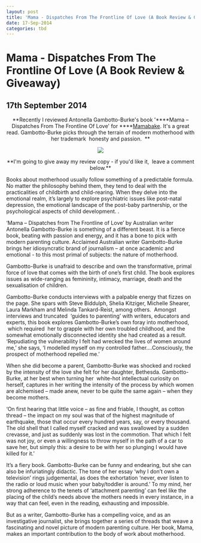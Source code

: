 ```yaml
---
layout: post
title: 'Mama - Dispatches From The Frontline Of Love (A Book Review & Giveaway)'
date: 17-Sep-2014
categories: tbd
---
```


# Mama - Dispatches From The Frontline Of Love (A Book Review & Giveaway)

## 17th September 2014



<p align="center">**Recently I reviewed Antonella Gambotto-Burke's book '****Mama – Dispatches From The Frontline Of Love' for ****<a href="http://mamabake.com/">Mamabake</a>. It's a great read. Gambotto-Burke picks through the terrain of modern motherhood with her trademark  honesty and passion.  **</p>

<p align="center"><img class="photo-horiz" src="http://images0.aystatic.com/events/65536/99395_home_hero.jpg?1396940652" /></p>

<p align="center">**I'm going to give away my review copy - if you'd like it,   leave a comment below.**</p>



Books about motherhood usually follow something of a predictable formula. No matter the philosophy behind them,   they tend to deal with the practicalities of childbirth and child-rearing. When they delve into the emotional realm,   it’s largely to explore psychiatric issues like post-natal depression, the emotional landscape of the post-baby partnership, or the psychological aspects of child development. .

‘Mama – Dispatches from The Frontline of Love’ by Australian writer Antonella Gambotto-Burke is something of a different beast. It is a fierce book, beating with passion and energy, and it has a bone to pick with modern parenting culture. Acclaimed Australian writer Gambotto-Burke brings her idiosyncratic brand of journalism – at once academic and emotional - to this most primal of subjects: the nature of motherhood.

Gambotto-Burke is unafraid to describe and own the transformative, primal force of love that comes with the birth of one’s first child. The book explores issues as wide-ranging as femininity, intimacy, marriage, death and the sexualisation of children.

Gambotto-Burke conducts interviews with a palpable energy that fizzes on the page. She spars with Steve Biddulph, Shelia Kitziger, Michelle Shearer, Laura Markham and Melinda Tankard-Reist, among others.  Amongst interviews and truncated  ‘guides to parenting’ with writers, educators and experts, this book explores Gambotto-Burke’s own foray into motherhood,  which required  her to grapple with her own troubled childhood, and the somewhat emotionally disconnected identity she had created as a result. ‘Repudiating the vulnerability I felt had wrecked the lives of women around me,’ she says, ‘I modelled myself on my controlled father….Consciously, the prospect of motherhood repelled me.’

When she did become a parent, Gambotto-Burke was shocked and rocked by the intensity of the love she felt for her daughter, Bethesda. Gambotto-Burke, at her best when turning her  white-hot intellectual curiosity on herself, captures in her writing the intensity of the process by which women are alchemised – made anew, never to be quite the same again – when they become mothers.

‘On first hearing that little voice – as fine and friable, I thought, as cotton thread – the impact on my soul was that of the highest magnitude of earthquake, those that occur every hundred years, say, or every thousand. The old shell that I called myself cracked and was swallowed by a sudden crevasse, and just as suddenly was lost in the commotion. That which I felt was not joy, or even a willingness to throw myself in the path of a car to save her, but simply this: a desire to be with her so plunging I would have killed for it.’

It’s a fiery book. Gambotto-Burke can be funny and endearing, but she can also be infuriatingly didactic. The tone of her essay ‘why I don’t own a television’ rings judgemental, as does the exhortation ‘never, ever listen to the radio or loud music when your baby/toddler is around.’ To my mind, her strong adherence to the tenets of ‘attachment parenting’ can feel like the placing of the child’s needs above the mothers needs in every instance, in a way that can feel, even in the reading, exhausting and impossible.

But as a writer, Gambotto-Burke has a compelling voice, and as an investigative journalist, she brings together a series of threads that weave a fascinating and novel picture of modern parenting culture. Her book, Mama, makes an important contribution to the body of work about motherhood.
